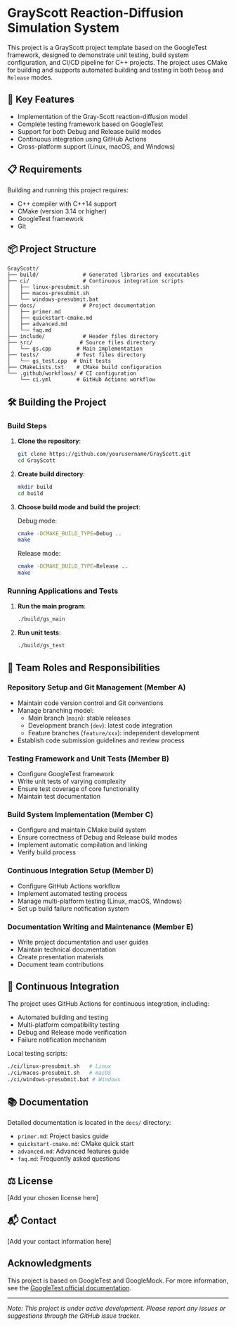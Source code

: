 # GrayScott Reaction-Diffusion Simulation System

This project is a GrayScott project template based on the GoogleTest framework, designed to demonstrate unit testing, build system configuration, and CI/CD pipeline for C++ projects. The project uses CMake for building and supports automated building and testing in both `Debug` and `Release` modes.

## 🚀 Key Features

- Implementation of the Gray-Scott reaction-diffusion model
- Complete testing framework based on GoogleTest
- Support for both Debug and Release build modes
- Continuous integration using GitHub Actions
- Cross-platform support (Linux, macOS, and Windows)

## 📋 Requirements

Building and running this project requires:
- C++ compiler with C++14 support
- CMake (version 3.14 or higher)
- GoogleTest framework
- Git

## 📦 Project Structure

```
GrayScott/
├── build/              # Generated libraries and executables
├── ci/                 # Continuous integration scripts
│   ├── linux-presubmit.sh
│   ├── macos-presubmit.sh
│   └── windows-presubmit.bat
├── docs/               # Project documentation
│   ├── primer.md
│   ├── quickstart-cmake.md
│   ├── advanced.md
│   └── faq.md
├── include/            # Header files directory
├── src/               # Source files directory
│   └── gs.cpp        # Main implementation
├── tests/            # Test files directory
│   └── gs_test.cpp  # Unit tests
├── CMakeLists.txt    # CMake build configuration
└── .github/workflows/ # CI configuration
    └── ci.yml        # GitHub Actions workflow
```

## 🛠️ Building the Project

### Build Steps

1. **Clone the repository**:
   ```bash
   git clone https://github.com/yourusername/GrayScott.git
   cd GrayScott
   ```

2. **Create build directory**:
   ```bash
   mkdir build
   cd build
   ```

3. **Choose build mode and build the project**:
   
   Debug mode:
   ```bash
   cmake -DCMAKE_BUILD_TYPE=Debug ..
   make
   ```
   
   Release mode:
   ```bash
   cmake -DCMAKE_BUILD_TYPE=Release ..
   make
   ```

### Running Applications and Tests

1. **Run the main program**:
   ```bash
   ./build/gs_main
   ```

2. **Run unit tests**:
   ```bash
   ./build/gs_test
   ```

## 👥 Team Roles and Responsibilities

### Repository Setup and Git Management (Member A)
- Maintain code version control and Git conventions
- Manage branching model:
  - Main branch (`main`): stable releases
  - Development branch (`dev`): latest code integration
  - Feature branches (`feature/xxx`): independent development
- Establish code submission guidelines and review process

### Testing Framework and Unit Tests (Member B)
- Configure GoogleTest framework
- Write unit tests of varying complexity
- Ensure test coverage of core functionality
- Maintain test documentation

### Build System Implementation (Member C)
- Configure and maintain CMake build system
- Ensure correctness of Debug and Release build modes
- Implement automatic compilation and linking
- Verify build process

### Continuous Integration Setup (Member D)
- Configure GitHub Actions workflow
- Implement automated testing process
- Manage multi-platform testing (Linux, macOS, Windows)
- Set up build failure notification system

### Documentation Writing and Maintenance (Member E)
- Write project documentation and user guides
- Maintain technical documentation
- Create presentation materials
- Document team contributions

## 🔄 Continuous Integration

The project uses GitHub Actions for continuous integration, including:
- Automated building and testing
- Multi-platform compatibility testing
- Debug and Release mode verification
- Failure notification mechanism

Local testing scripts:
```bash
./ci/linux-presubmit.sh   # Linux
./ci/macos-presubmit.sh   # macOS
./ci/windows-presubmit.bat # Windows
```

## 📚 Documentation

Detailed documentation is located in the `docs/` directory:
- `primer.md`: Project basics guide
- `quickstart-cmake.md`: CMake quick start
- `advanced.md`: Advanced features guide
- `faq.md`: Frequently asked questions

## ⚖️ License

[Add your chosen license here]

## 📬 Contact

[Add your contact information here]

## Acknowledgments

This project is based on GoogleTest and GoogleMock. For more information, see the [GoogleTest official documentation](https://github.com/google/googletest).

---
*Note: This project is under active development. Please report any issues or suggestions through the GitHub issue tracker.*
